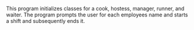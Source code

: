 This program initializes classes for a cook, hostess, manager, runner, and waiter.  The program prompts the user for each employees name and starts a shift and subsequently ends it. 
